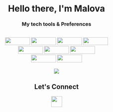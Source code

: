 
<div align="center">
  <h1>Hello there, I'm Malova</h1>
  <h3>My tech tools & Preferences</h3>
  <br/>
  <img src='https://img.shields.io/badge/Linux-185886?style=flat&logo=linux'  style = 'width:80px; height: 25px'/>
  <img src='https://img.shields.io/badge/JavaScript-ebd727?style=flat&logo=javascript' style = 'width:80px; height: 25px' />
  <img src='https://img.shields.io/badge/HTML5-ebebeb?style=flat&logo=html5' style = 'width:80px; height: 25px' /> 
  <img src='https://img.shields.io/badge/CSS3-2775eb?style=flat&logo=css3' style = 'width:80px; height: 25px' />
  <br />
  <img src='https://img.shields.io/badge/React-333?style=flat&logo=react' style = 'width:80px; height: 25px' />
  <img src='https://img.shields.io/badge/NodeJs-e0675?style=flat&logo=node.js' style = 'width:80px; height: 25px' />
  <img src='https://img.shields.io/badge/MongoDB-e0675?style=flat&logo=mongodb' style = 'width:80px; height: 25px' />
  <br />
  <img src='https://img.shields.io/badge/Webpack-e0675?style=flat&logo=webpack' style = 'width:80px; height: 25px' />
  <img src='https://img.shields.io/badge/Git-fffada?style=flat&logo=git' style = 'width:80px; height: 25px' />
  <br />
  <br />
  
  <img src ='https://github-readme-stats.vercel.app/api?username=maloPRO&show_icons=true&theme=dark' />
  <h2 align='center' style = 'margin-top: 30px'>Let's Connect</h2>
  <a href='https://twitter.com/gilbertmalova' target='_blank'><img src='https://img.shields.io/badge/-111?style=flat&logo=twitter' style = 'width:35px; height: 35px;';  /></a>
  
</div>


<!---
maloPRO/maloPRO is a ✨ special ✨ repository because its `README.md` (this file) appears on your GitHub profile.
You can click the Preview link to take a look at your changes.
--->
